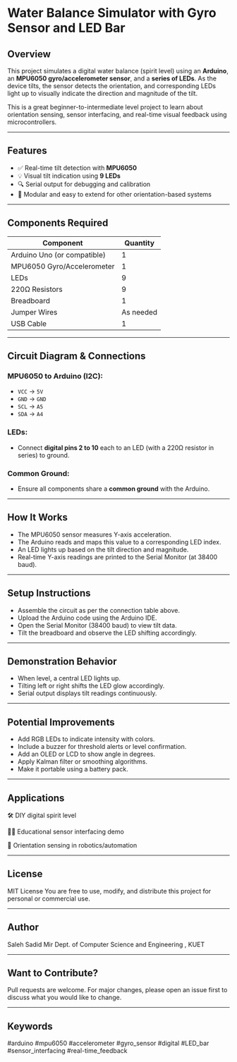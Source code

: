 # Water Balance Simulator with Gyro Sensor and LED Bar

## Overview
This project simulates a digital water balance (spirit level) using an **Arduino**, an **MPU6050 gyro/accelerometer sensor**, and a **series of LEDs**. As the device tilts, the sensor detects the orientation, and corresponding LEDs light up to visually indicate the direction and magnitude of the tilt.

This is a great beginner-to-intermediate level project to learn about orientation sensing, sensor interfacing, and real-time visual feedback using microcontrollers.

---

## Features
- ✅ Real-time tilt detection with **MPU6050**
- 💡 Visual tilt indication using **9 LEDs**
- 🔍 Serial output for debugging and calibration
- 🔄 Modular and easy to extend for other orientation-based systems

---

## Components Required
| Component                   | Quantity |
|----------------------------|----------|
| Arduino Uno (or compatible)| 1        |
| MPU6050 Gyro/Accelerometer | 1        |
| LEDs                       | 9        |
| 220Ω Resistors             | 9        |
| Breadboard                 | 1        |
| Jumper Wires               | As needed|
| USB Cable                  | 1        |

---

## Circuit Diagram & Connections

### MPU6050 to Arduino (I2C):
- `VCC` → `5V`
- `GND` → `GND`
- `SCL` → `A5`
- `SDA` → `A4`

### LEDs:
- Connect **digital pins 2 to 10** each to an LED (with a 220Ω resistor in series) to ground.

### Common Ground:
- Ensure all components share a **common ground** with the Arduino.

---

## How It Works
- The MPU6050 sensor measures Y-axis acceleration.
- The Arduino reads and maps this value to a corresponding LED index.
- An LED lights up based on the tilt direction and magnitude.
- Real-time Y-axis readings are printed to the Serial Monitor (at 38400 baud).

---

## Setup Instructions
- Assemble the circuit as per the connection table above.
- Upload the Arduino code using the Arduino IDE.
- Open the Serial Monitor (38400 baud) to view tilt data.
- Tilt the breadboard and observe the LED shifting accordingly.

---

## Demonstration Behavior
- When level, a central LED lights up.
- Tilting left or right shifts the LED glow accordingly.
- Serial output displays tilt readings continuously.

---

## Potential Improvements
- Add RGB LEDs to indicate intensity with colors.
- Include a buzzer for threshold alerts or level confirmation.
- Add an OLED or LCD to show angle in degrees.
- Apply Kalman filter or smoothing algorithms.
- Make it portable using a battery pack.

---

## Applications
🛠 DIY digital spirit level

🧑‍🏫 Educational sensor interfacing demo

🤖 Orientation sensing in robotics/automation

---

## License
MIT License
You are free to use, modify, and distribute this project for personal or commercial use.

---

## Author
Saleh Sadid Mir 
Dept. of Computer Science and Engineering , KUET

---

## Want to Contribute?
Pull requests are welcome. For major changes, please open an issue first to discuss what you would like to change.

---

## Keywords
#arduino #mpu6050 #accelerometer #gyro_sensor #digital #LED_bar #sensor_interfacing #real-time_feedback

